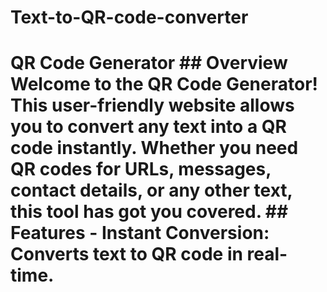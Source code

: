 # Text-to-QR-code-converter
# QR Code Generator  ## Overview Welcome to the QR Code Generator! This user-friendly website allows you to convert any text into a QR code instantly. Whether you need QR codes for URLs, messages, contact details, or any other text, this tool has got you covered.  ## Features - **Instant Conversion:** Converts text to QR code in real-time.
